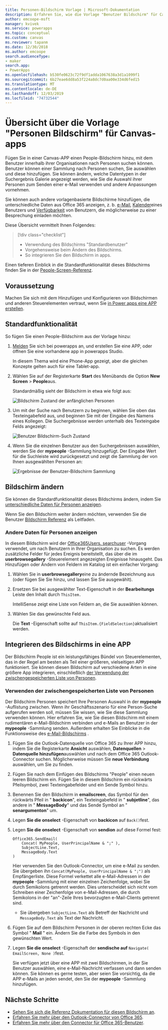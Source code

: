 ```yaml
---
title: Personen-Bildschirm Vorlage | Microsoft-Dokumentation
description: Erfahren Sie, wie die Vorlage "Benutzer Bildschirm" für Canvas-apps funktioniert und wie Sie den Bildschirm für Ihre eigenen Anwendungsfälle erweitern können.
author: emcoope-msft
manager: kvivek
ms.service: powerapps
ms.topic: conceptual
ms.custom: canvas
ms.reviewer: tapanm
ms.date: 12/30/2018
ms.author: emcoope
search.audienceType:
- maker
search.app:
- PowerApps
ms.openlocfilehash: b530fe0623c72f9df1adda1067638a3d1a1099f1
ms.sourcegitcommit: 6b27eae6dd8a53f224a8dc7d0aa00e334d6fed15
ms.translationtype: MT
ms.contentlocale: de-DE
ms.lasthandoff: 12/03/2019
ms.locfileid: "74732544"
---
```

# <a name="overview-of-the-people-screen-template-for-canvas-apps"></a>Übersicht über die Vorlage "Personen Bildschirm" für Canvas-apps

Fügen Sie in einer Canvas-APP einen People-Bildschirm hinzu, mit dem Benutzer innerhalb ihrer Organisationen nach Personen suchen können. Benutzer können einer Sammlung nach Personen suchen, Sie auswählen und diese hinzufügen. Sie können ändern, welche Datentypen in der Suchergebnis Galerie angezeigt werden, wie Sie die Auswahl ihrer Personen zum Senden einer e-Mail verwenden und andere Anpassungen vornehmen.

Sie können auch andere vorlagenbasierte Bildschirme hinzufügen, die unterschiedliche Daten aus Office 365 anzeigen, z. b. [e-Mail](email-screen-overview.md), [Kalender](calendar-screen-overview.md)eines Benutzers und [Verfügbarkeit](meeting-screen-overview.md) von Benutzern, die möglicherweise zu einer Besprechung einladen möchten.

Diese Übersicht vermittelt Ihnen Folgendes:
> [!div class="checklist"]
> * Verwendung des Bildschirms "Standardbenutzer"
> * Vorgehensweise beim Ändern des Bildschirms.
> * So integrieren Sie den Bildschirm in apps.

Einen tieferen Einblick in die Standardfunktionalität dieses Bildschirms finden Sie in der [People-Screen-Referenz](people-screen-reference.md).

## <a name="prerequisite"></a>Voraussetzung

Machen Sie sich mit dem Hinzufügen und Konfigurieren von Bildschirmen und anderen Steuerelementen vertraut, wenn Sie [in Power apps eine APP erstellen](../data-platform-create-app-scratch.md).

## <a name="default-functionality"></a>Standardfunktionalität

So fügen Sie einen People-Bildschirm aus der Vorlage hinzu:

1. [Melden](https://make.powerapps.com?utm_source=padocs&utm_medium=linkinadoc&utm_campaign=referralsfromdoc) Sie sich bei powerapps an, und erstellen Sie eine APP, oder öffnen Sie eine vorhandene app in powerapps Studio.

    In diesem Thema wird eine Phone-App gezeigt, aber die gleichen Konzepte gelten auch für eine Tablet-app.

1. Wählen Sie auf der Registerkarte **Start** des Menübands die Option **New Screen** > **People**aus.

    Standardmäßig sieht der Bildschirm in etwa wie folgt aus:

    ![Bildschirm Zustand der anfänglichen Personen](media/people-screen/people-screen-empty.png)

1. Um mit der Suche nach Benutzern zu beginnen, wählen Sie oben das Texteingabefeld aus, und beginnen Sie mit der Eingabe des Namens eines Kollegen. Die Suchergebnisse werden unterhalb des Texteingabe Felds angezeigt:

    ![Benutzer Bildschirm-Such Zustand](media/people-screen/people-browse-gall-full.png)

1. Wenn Sie die einzelnen Benutzer aus den Suchergebnissen auswählen, werden Sie der **mypeople** -Sammlung hinzugefügt. Der Eingabe Wert für die Suchleiste wird zurückgesetzt und zeigt die Sammlung der von Ihnen ausgewählten Personen an:

    ![Ergebnisse der Benutzer-Bildschirm Sammlung](media/people-screen/people-people-gall-full.png)

## <a name="modify-the-screen"></a>Bildschirm ändern

Sie können die Standardfunktionalität dieses Bildschirms ändern, indem Sie [unterschiedliche Daten für Personen anzeigen](people-screen-overview.md#show-different-data-for-people).

Wenn Sie den Bildschirm weiter ändern möchten, verwenden Sie die Benutzer [Bildschirm Referenz](./people-screen-reference.md) als Leitfaden.

### <a name="show-different-data-for-people"></a>Andere Daten für Personen anzeigen

In diesem Bildschirm wird der [Office365Users. searchuser](https://docs.microsoft.com/connectors/office365users/#searchuser) -Vorgang verwendet, um nach Benutzern in Ihrer Organisation zu suchen. Es werden zusätzliche Felder für jedes Ereignis bereitstellt, das über die im **userbrowsegallery** -Steuerelement angezeigten Ereignisse hinausgeht. Das Hinzufügen oder Ändern von Feldern im Katalog ist ein einfacher Vorgang:

1. Wählen Sie in **userbrowsegallery**eine zu ändernde Bezeichnung aus (oder fügen Sie Sie hinzu, und lassen Sie Sie ausgewählt).

1. Ersetzen Sie bei ausgewählter Text-Eigenschaft in der **Bearbeitungs** Leiste den Inhalt durch `ThisItem.`

    IntelliSense zeigt eine Liste von Feldern an, die Sie auswählen können.

1. Wählen Sie das gewünschte Feld aus.

    Die **Text** -Eigenschaft sollte auf `ThisItem.{FieldSelection}`aktualisiert werden.

## <a name="integrate-the-screen-into-an-app"></a>Integrieren des Bildschirms in eine APP

Der Bildschirm People ist ein leistungsfähiges Bündel von Steuerelementen, das in der Regel am besten als Teil einer größeren, vielseitigen APP funktioniert. Sie können diesen Bildschirm auf verschiedene Arten in eine größere App integrieren, einschließlich [der Verwendung der zwischengespeicherten Liste von Personen](people-screen-overview.md#use-your-cached-list-of-people).

### <a name="use-your-cached-list-of-people"></a>Verwenden der zwischengespeicherten Liste von Personen

Der Bildschirm Personen speichert Ihre Personen Auswahl in der **mypeople** -Auflistung zwischen. Wenn ihr Geschäftsszenario für eine Person-Suche aufgerufen werden soll, müssen Sie wissen, wie Sie diese Sammlung verwenden können. Hier erfahren Sie, wie Sie diesen Bildschirm mit einem rudimentären e-Mail-Bildschirm verbinden und e-Mails an Benutzer in der **mypeople** -Sammlung senden. Außerdem erhalten Sie Einblicke in die Funktionsweise des [e-Mail-Bildschirms](./email-screen-overview.md) .

1. Fügen Sie die Outlook-Datenquelle von Office 365 zu Ihrer APP hinzu, indem Sie die Registerkarte **Ansicht** auswählen, **Datenquellen** > **Datenquelle hinzufügen**auswählen und nach dem Office 365 Outlook-Connector suchen. Möglicherweise müssen Sie **neue Verbindung** auswählen, um Sie zu finden.
1. Fügen Sie nach dem Einfügen des Bildschirms "People" einen neuen leeren Bildschirm ein. Fügen Sie in diesem Bildschirm ein rückwärts Pfeilsymbol, zwei Texteingabefelder und ein Sende Symbol hinzu.
1. Benennen Sie den Bildschirm in **emailscreen**, das Symbol für den rückwärts Pfeil in " **backicon**", ein Texteingabefeld in " **subjetline**", das andere in " **MessageBody**" und das Sende Symbol an " **senargumenton**" um.
1. Legen **Sie die onselect** -Eigenschaft von **backicon** auf `Back()`fest.
1. Legen **Sie die onselect** -Eigenschaft von **sendion** auf diese Formel fest:

    ```powerapps-dot
    Office365.SendEmail( 
        Concat( MyPeople, UserPrincipalName & ";" ), 
        SubjectLine.Text, 
        MessageBody.Text 
    )
    ```
    
    Hier verwenden Sie den Outlook-Connector, um eine e-Mail zu senden. Sie übergeben ihn `Concat(MyPeople, UserPrincipalName & ";")` als Empfängerliste. Diese Formel verkettet alle e-Mail-Adressen in der **mypeople** -Sammlung mit einer einzelnen Zeichenfolge, wobei Sie durch Semikolons getrennt werden. Dies unterscheidet sich nicht vom Schreiben einer Zeichenfolge von e-Mail-Adressen, die durch Semikolons in der "an"-Zeile Ihres bevorzugten e-Mail-Clients getrennt sind.
    * Sie übergeben `SubjectLine.Text` als Betreff der Nachricht und `MessageBody.Text` als Text der Nachricht.
1. Fügen Sie auf dem Bildschirm Personen in der oberen rechten Ecke das Symbol " **Mail** " ein.
   Ändern Sie die Farbe des Symbols in den gewünschten Wert.
1. Legen **Sie die onselect** -Eigenschaft der **sendische auf** `Navigate( EmailScreen, None )`fest.

    Sie verfügen jetzt über eine APP mit zwei Bildschirmen, in der Sie Benutzer auswählen, eine e-Mail-Nachricht verfassen und dann senden können. Sie können es gerne testen, aber seien Sie vorsichtig, da die APP e-Mails an jeden sendet, den Sie der **mypeople** -Sammlung hinzufügen.

## <a name="next-steps"></a>Nächste Schritte

* [Sehen Sie sich die Referenz Dokumentation für diesen Bildschirm an](./people-screen-reference.md).
* [Erfahren Sie mehr über den Outlook-Connector von Office 365](../connections/connection-office365-outlook.md).
* [Erfahren Sie mehr über den Connector für Office 365-Benutzer](../connections/connection-office365-users.md).
